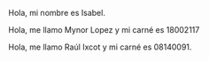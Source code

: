 Hola, mi nombre es Isabel.

Hola, me llamo Mynor Lopez y mi carné es 18002117

Hola, me llamo Raúl Ixcot y mi carné es 08140091.


